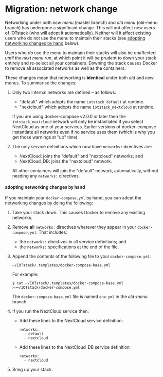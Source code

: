 # Migration: network change

Networking under both *new menu* (master branch) and *old menu* (old-menu branch) has undergone a significant change. This will not affect new users of IOTstack (who will adopt it automatically). Neither will it affect existing users who do not use the menu to maintain their stacks (see [adopting networking changes by hand](#networkHandEdit) below).
 
Users who *do* use the menu to maintain their stacks will also be unaffected *until the next menu run*, at which point it will be prudent to down your stack entirely and re-select all your containers. Downing the stack causes Docker to remove all associated networks as well as the containers.

These changes mean that networking is **identical** under both *old* and *new* menus. To summarise the changes:

1. Only two internal networks are defined – as follows:

	* "default" which adopts the name `iotstack_default` at runtime.
	* "nextcloud" which adopts the name `iotstack_nextcloud` at runtime.
	
	If you are using docker-compose v2.0.0 or later then the `iotstack_nextcloud` network will only be instantiated if you select NextCloud as one of your services. Earlier versions of docker-compose instantiate all networks even if no service uses them (which is why you get those warnings at "up" time).

2. The only service definitions which now have `networks:` directives are:

	* NextCloud: joins the "default" and "nextcloud" networks; and
	* NextCloud_DB: joins the "nextcloud" network.
	
	All other containers will join the "default" network, automatically, without needing any `networks:` directives.

#### <a name="networkHandEdit"> adopting networking changes by hand </a>

If you maintain your `docker-compose.yml` by hand, you can adopt the networking changes by doing the following:

1. Take your stack down. This causes Docker to remove any existing networks. 
2. Remove **all** `networks:` directives wherever they appear in your `docker-compose.yml`. That includes: 

	* the `networks:` directives in all service definitions; and
	* the `networks:` specifications at the end of the file.

3. Append the contents of the following file to your `docker-compose.yml`:

	```
	~/IOTstack/.templates/docker-compose-base.yml
	```

	For example:
	
	```
	$ cat ~/IOTstack/.templates/docker-compose-base.yml >>~/IOTstack/docker-compose.yml
	```
	
	The `docker-compose-base.yml` file is named `env.yml` in the *old-menu* branch.

4. If you run the NextCloud service then:

	* Add these lines to the NextCloud service definition:

		```
		networks:
		  - default
		  - nextcloud
		```

	* Add these lines to the NextCloud_DB service definition:

		```
		networks:
		  - nextcloud
		```

5. Bring up your stack.	
